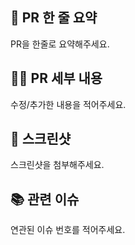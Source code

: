 ## 🚅 PR 한 줄 요약

PR을 한줄로 요약해주세요.

## 🧑‍💻 PR 세부 내용

수정/추가한 내용을 적어주세요.

## 📸 스크린샷

스크린샷을 첨부해주세요.

## 📚 관련 이슈

연관된 이슈 번호를 적어주세요.
